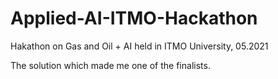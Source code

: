 # Applied-AI-ITMO-Hackathon
Hakathon on Gas and Oil + AI held in ITMO University, 05.2021

The solution which made me one of the finalists.
